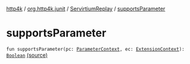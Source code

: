 [http4k](../../index.md) / [org.http4k.junit](../index.md) / [ServirtiumReplay](index.md) / [supportsParameter](./supports-parameter.md)

# supportsParameter

`fun supportsParameter(pc: `[`ParameterContext`](https://junit.org/junit5/docs/5.6.0/api/org/junit/jupiter/api/extension/ParameterContext.html)`, ec: `[`ExtensionContext`](https://junit.org/junit5/docs/5.6.0/api/org/junit/jupiter/api/extension/ExtensionContext.html)`): `[`Boolean`](https://kotlinlang.org/api/latest/jvm/stdlib/kotlin/-boolean/index.html) [(source)](https://github.com/http4k/http4k/blob/master/http4k-testing-servirtium/src/main/kotlin/org/http4k/junit/junitExtensions.kt#L48)